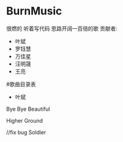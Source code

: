 # BurnMusic
很燃的 听着写代码  思路开阔一百倍的歌
贡献者: 

* 叶斌
* 罗钰慧
* 万佳星
* 汪明晟
* 王亮

#歌曲目录表

* 叶斌

Bye Bye Beautiful   

Higher Ground

//fix bug
Soldier


